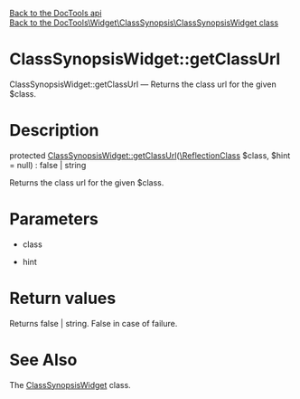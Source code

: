 [Back to the DocTools api](https://github.com/lingtalfi/DocTools/blob/master/doc/api/DocTools.md)<br>
[Back to the DocTools\Widget\ClassSynopsis\ClassSynopsisWidget class](https://github.com/lingtalfi/DocTools/blob/master/doc/api/DocTools/Widget/ClassSynopsis/ClassSynopsisWidget.md)


ClassSynopsisWidget::getClassUrl
================



ClassSynopsisWidget::getClassUrl — Returns the class url for the given $class.




Description
================


protected [ClassSynopsisWidget::getClassUrl](https://github.com/lingtalfi/DocTools/blob/master/doc/api/DocTools/Widget/ClassSynopsis/ClassSynopsisWidget/getClassUrl.md)([\ReflectionClass](http://php.net/manual/en/class.reflectionclass.php) $class, $hint = null) : false | string




Returns the class url for the given $class.




Parameters
================


- class

    

- hint

    


Return values
================

Returns false | string.
False in case of failure.






See Also
================

The [ClassSynopsisWidget](https://github.com/lingtalfi/DocTools/blob/master/doc/api/DocTools/Widget/ClassSynopsis/ClassSynopsisWidget.md) class.
